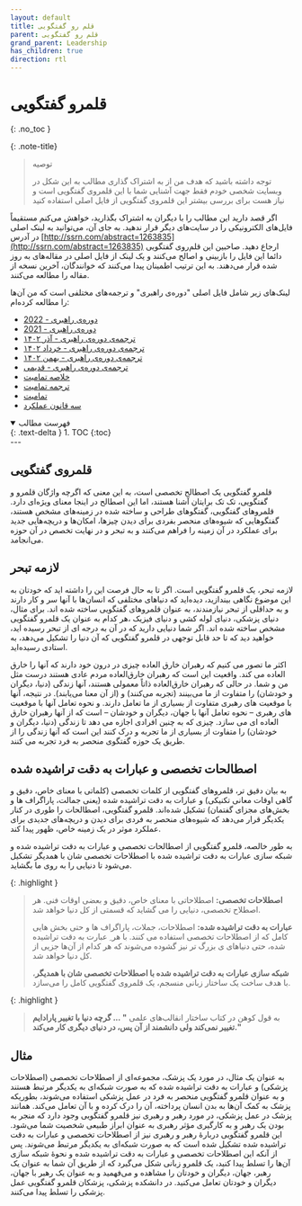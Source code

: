 ```yaml
---
layout: default
title: قلم رو گفتگویی
parent: قلم رو گفتگویی
grand_parent: Leadership
has_children: true
direction: rtl
---
```


# قلمرو گفتگویی
{: .no_toc }


{: .note-title}
> توصیه
>
> توجه داشته باشید که هدف من از به اشتراک گذاری مطالب به این شکل در وبسایت شخصی خودم فقط جهت آشنایی شما با این قلمروی گفتگویی است و نیاز هست برای بررسی بیشتر این قلمروی گفتگویی از فایل اصلی استفاده کنید

اگر قصد دارید این مطالب را با دیگران به اشتراک بگذارید، خواهش می‌کنم مستقیماً فایل‌های الکترونیکی را در سایت‌های دیگر قرار ندهید. به جای آن، می‌توانید به لینک اصلی در آدرس [http://ssrn.com/abstract=1263835](http://ssrn.com/abstract=1263835) ارجاع دهید. صاحبین این قلم‌روی گفتگویی دائما این فایل را بازبینی و اصالح می‌کنند و یک لینک از فایل اصلی در مقاله‌های به روز شده قرار می‌دهند. به این ترتیب اطمینان پیدا می‌کنند که خوانندگان، آخرین نسخه از مقاله را مطالعه می‌کنند.

لینک‌های زیر شامل فایل اصلی "دوره‌ی راهبری" و ترجمه‌های مختلفی است که من آن‌ها را مطالعه کرده‌ام:

- [دوره‌ی راهبری - 2022](/assets/SSRN-id1263835.pdf)
- [دوره‌ی راهبری - 2021](/assets/UCLA2021CumulativeSlideDeck.pdf)
- [ترجمه‌ی دوره‌ی راهبری - آذر ۱۴۰۲](/assets/leadership-fa-2023-12.pdf)
- [ترجمه‌ی دوره‌ی راهبری - خرداد ۱۴۰۲](/assets/Leadership-fa-2023-05.pdf)
- [ترجمه‌ی دوره‌ی راهبری - بهمن ۱۴۰۲](/assets/leadership-1402-11-12)
- [ترجمه‌ی دوره‌ی راهبری - قدیمی](/assets/SSRN-id3081564.pdf)
- [خلاصه تمامیت](/assets/SSRN-id1511274.pdf)
- [ترجمه تمامیت](/assets/integrity.pdf)
- [تمامیت](/assets/SSRN-id920625.pdf)
- [سه قانون عملکرد](/assets/The-Three-Laws-of-Performance.pdf)


<details open markdown="block">
  <summary>
    فهرست مطالب
  </summary>
  {: .text-delta }
1. TOC
{:toc}
</details>
---

## قلمروی گفتگویی
قلمرو گفتگویی یک اصطالح تخصصی است، به این معنی که اگرچه واژگان قلمرو و گفتگویی، تک تک برایتان آشنا هستند، اما این اصطالح در اینجا معنای ویژه‌ای دارد.
قلمروهای گفتگویی، گفتگوهای طراحی و ساخته شده در زمینه‌های مشخص هستند، گفتگوهایی که شیوه‌های منحصر بفردی برای دیدن چیزها، امکان‌ها و دریچه‌هایی جدید برای عملکرد در آن زمینه را فراهم می‌کنند و به تبحر و در نهایت تخصص در آن حوزه می‌انجامد.

## لازمه تبحر
لازمه تبحر، یک قلمرو گفتگویی است.
اگر تا به حال فرصت این را داشته اید که خودتان به این موضوع نگاهی بیندازید، دیده‌اید که دنیاهای مختلفی که انسان‌ها با آنها سر و کار دارند و به حداقلی از تبحر نیازمندند، به عنوان قلمروهای گفتگویی ساخته شده اند. برای مثال، دنیای پزشکی، دنیای لوله کشی و دنیای فیزیک ،هر کدام به عنوان یک قلمرو گفتگویی مشخص ساخته شده اند.
اگر شما دنیایی دارید که در آن به درجه ای از تبحر رسیده اید، خواهید دید که تا حد قابل توجهی در قلمرو گفتگویی که آن دنیا را تشکیل می‌دهد، به استادی رسیده‌اید.

اکثر ما تصور می کنیم که رهبران خارق العاده چیزی در درون خود دارند که آنها را خارق العاده می کند. واقعیت این است که رهبران خارق‌العاده مردم عادی هستند درست مثل من و شما.
در حالی که رهبران خارق‌العاده ذاتاً معمولی هستند، آنها زندگی (دنیا، دیگران و خودشان) را متفاوت از ما می‌بینند (تجربه می‌کنند) و (از آن معنا می‌یابند). در نتیجه، آنها با موقعیت های رهبری متفاوت از بسیاری از ما تعامل دارند. و نحوه تعامل آنها با موقعیت های رهبری – نحوه تعامل آنها با جهان، دیگران و خودشان – است که از آنها رهبران خارق العاده ای می سازد. چیزی که به چنین افرادی اجازه می دهد تا زندگی (دنیا، دیگران و خودشان) را متفاوت از بسیاری از ما تجربه و درک کنند این است که آنها زندگی را از طریق یک حوزه گفتگوی منحصر به فرد تجربه می کنند.

## اصطالحات تخصصی و عبارات به دقت تراشیده شده
به بیان دقیق تر، قلمروهای گفتگویی از کلمات تخصصی (کلماتی با معنای خاص، دقیق و گاهی اوقات معانی تکنیکی) و عبارات به دقت تراشیده شده (یعنی جمالت، پاراگراف ها و بخش‌های مجزای گفتمان) تشکیل شده‌اند. قلمرو گفتگویی، اصطالحات را طوری در کنار یکدیگر قرار می‌دهد که شیوه‌های منحصر به فردی برای دیدن و دریچه‌های جدیدی برای عملکرد موثر در یک زمینه خاص، ظهور پیدا کند.

به طور خالصه، قلمرو گفتگویی از اصطالحات تخصصی و عبارات به دقت تراشیده شده و شبکه سازی عبارات به دقت تراشیده شده با اصطلاحات تخصصی شان با همدیگر تشکیل می‌شود تا دنیایی را به روی ما بگشاید.

{: .highlight }
> **اصطلاحات تخصصی:** اصطلاحاتی با معنای خاص، دقیق و بعضی اوقات فنی. هر اصطلاح تخصصی، دنیایی را می گشاید که قسمتی از کل دنیا خواهد شد.
> 
> **عبارات به دقت تراشیده شده:** اصطلاحات، جملات، پاراگراف ها و حتی بخش هایی کامل که از اصطلاحات تخصصی استفاده می کنند. با هر ِ عبارت به دقت تراشیده شده، حتی دنیاهای ی بزرگ تر نیز گشوده می‌شوند که هر کدام از آن‌ها جزیی از کل دنیا خواهد شد.
> 
> **شبکه سازی عبارات به دقت تراشیده شده با اصطلاحات تخصصی شان با همدیگر**، با هدف ساخت یک ساختار زبانی منسجم، یک قلمروی گفتگویی کامل را می‌سازد.


{: .highlight }
> به قول کوهن در کتاب ساختار انقالب‌های علمی **" ... گرچه دنیا با تغییر پارادایم تغییر نمی‌کند ولی دانشمند از آن پس، در دنیای دیگری کار می‌کند."**

## مثال
به عنوان یک مثال، در مورد یک پزشک، مجموعه‌ای از اصطلاحات تخصصی (اصطلاحات پزشکی) و عبارات به دقت تراشیده شده که به صورت شبکه‌ای به یکدیگر مرتبط هستند و به عنوان قلمرو گفتگویی منحصر به فرد در عمل پزشکی استفاده می‌شوند، بطوریکه پزشک به کمک آن‌ها به بدن انسان پرداخته، آن را درک کرده و با آن تعامل می‌کند. همانند پزشک در عمل پزشکی، در مورد رهبر و رهبری نیز قلمرو گفتگویی وجود دارد که منجر به بودن یک رهبر و به کارگیری مؤثر رهبری به عنوان ابراز طبیعی شخصیت شما می‌شود. این قلمرو گفتگویی دربارهٔ رهبر و رهبری نیز از اصطلاحات تخصصی و عبارات به دقت تراشیده شده تشکیل شده است که به صورت شبکه‌ای به یکدیگر مرتبط می‌شوند. پس از آنکه این اصطلاحات تخصصی و عبارات به دقت تراشیده شده و نحوهٔ شبکه سازی آن‌ها را تسلط پیدا کنید، یک قلمرو زبانی شکل می‌گیرد که از طریق آن شما به عنوان یک رهبر، جهان، دیگران و خودتان را مشاهده و می‌فهمید و به عنوان یک رهبر با جهان، دیگران و خودتان تعامل می‌کنید. در دانشکده پزشکی، پزشکان قلمرو گفتگویی عمل پزشکی را تسلط پیدا می‌کنند.
